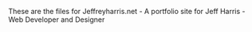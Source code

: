 These are the files for Jeffreyharris.net - A portfolio site for Jeff Harris - Web Developer and Designer
